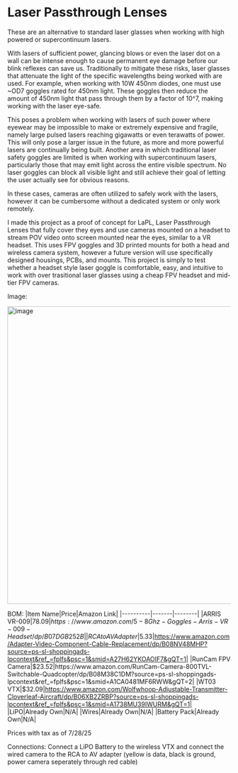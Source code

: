 # Laser Passthrough Lenses
These are an alternative to standard laser glasses when working with high powered or supercontinuum lasers. 

With lasers of sufficient power, glancing blows or even the laser dot on a wall can be intense enough to cause permanent eye damage before our blink reflexes can save us. Traditionally to mitigate these risks, laser glasses that attenuate the light of the specific wavelengths being worked with are used. For example, when working with 10W 450nm diodes, one must use ~OD7 goggles rated for 450nm light. These goggles then reduce the amount of 450nm light that pass through them by a factor of 10^7, making working with the laser eye-safe. 

This poses a problem when working with lasers of such power where eyewear may be impossible to make or extremely expensive and fragile, namely large pulsed lasers reaching gigawatts or even terawatts of power. This will only pose a larger issue in the future, as more and more powerful lasers are continually being built. 
Another area in which traditional laser safety goggles are limited is when working with supercontinuum lasers, particularly those that may emit light across the entire visible spectrum. No laser goggles can block all visible light and still achieve their goal of letting the user actually see for obvious reasons. 

In these cases, cameras are often utilized to safely work with the lasers, however it can be cumbersome without a dedicated system or only work remotely. 

I made this project as a proof of concept for LaPL, Laser Passthrough Lenses that fully cover they eyes and use cameras mounted on a headset to stream POV video onto screen mounted near the eyes, similar to a VR headset. This uses FPV goggles and 3D printed mounts for both a head and wireless camera system, however a future version will use specifically designed housings, PCBs, and mounts. This project is simply to test whether a headset style laser goggle is comfortable, easy, and intuitive to work with over trasitional laser glasses using a cheap FPV headset and mid-tier FPV cameras. 

Image:


<img width="795" height="672" alt="image" src="https://github.com/user-attachments/assets/6aaf9ae8-063b-4795-ad73-c9b6d865b28b" />


BOM:
|Item Name|Price|Amazon Link|
|----------|-------|--------|
|ARRIS VR-009|$78.09|https://www.amazon.com/5-8Ghz-Goggles-Arris-VR-009-Headset/dp/B07DGB252B|
|RCA to AV Adapter|$5.33|https://www.amazon.com/Adapter-Video-Component-Cable-Replacement/dp/B08NV48MHP?source=ps-sl-shoppingads-lpcontext&ref_=fplfs&psc=1&smid=A27H62YKOAOIF7&gQT=1|
|RunCam FPV Camera|$23.52|https://www.amazon.com/RunCam-Camera-800TVL-Switchable-Quadcopter/dp/B08M38C1DM?source=ps-sl-shoppingads-lpcontext&ref_=fplfs&psc=1&smid=A1CA0481MF6RWW&gQT=2|
|WT03 VTX|$32.09|https://www.amazon.com/Wolfwhoop-Adjustable-Transmitter-Cloverleaf-Aircraft/dp/B06XB2ZRBP?source=ps-sl-shoppingads-lpcontext&ref_=fplfs&psc=1&smid=A1738MU39IWURM&gQT=1|
|LiPO|Already Own|N/A|
|Wires|Already Own|N/A|
|Battery Pack|Already Own|N/A|

Prices with tax as of 7/28/25

Connections:
Connect a LiPO Battery to the wireless VTX and connect the wired camera to the RCA to AV adapter (yellow is data, black is ground, power camera seperately through red cable)
